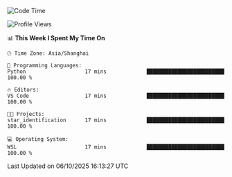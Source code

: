 <!--START_SECTION:waka-->
![Code Time](http://img.shields.io/badge/Code%20Time-3%2C132%20hrs%2034%20mins-blue)

![Profile Views](http://img.shields.io/badge/Profile%20Views-0-blue)

📊 **This Week I Spent My Time On** 

```text
🕑︎ Time Zone: Asia/Shanghai

💬 Programming Languages: 
Python                   17 mins             █████████████████████████   100.00 % 

🔥 Editors: 
VS Code                  17 mins             █████████████████████████   100.00 % 

🐱‍💻 Projects: 
star_identification      17 mins             █████████████████████████   100.00 % 

💻 Operating System: 
WSL                      17 mins             █████████████████████████   100.00 % 
```


 Last Updated on 06/10/2025 16:13:27 UTC
<!--END_SECTION:waka-->